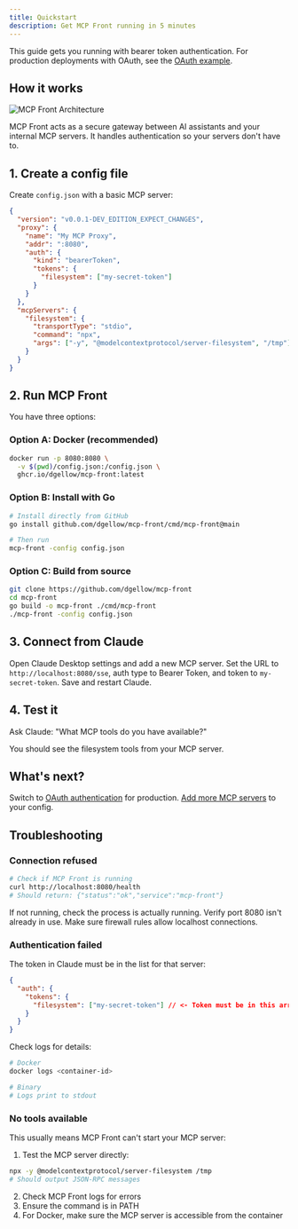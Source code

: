 ```yaml
---
title: Quickstart
description: Get MCP Front running in 5 minutes
---
```


This guide gets you running with bearer token authentication. For production deployments with OAuth, see the [OAuth example](/examples/oauth-google/).

## How it works

![MCP Front Architecture](/mcp-front/architecture.svg)

MCP Front acts as a secure gateway between AI assistants and your internal MCP servers. It handles authentication so your servers don't have to.

## 1. Create a config file

Create `config.json` with a basic MCP server:

```json
{
  "version": "v0.0.1-DEV_EDITION_EXPECT_CHANGES",
  "proxy": {
    "name": "My MCP Proxy",
    "addr": ":8080",
    "auth": {
      "kind": "bearerToken",
      "tokens": {
        "filesystem": ["my-secret-token"]
      }
    }
  },
  "mcpServers": {
    "filesystem": {
      "transportType": "stdio",
      "command": "npx",
      "args": ["-y", "@modelcontextprotocol/server-filesystem", "/tmp"]
    }
  }
}
```

## 2. Run MCP Front

You have three options:

### Option A: Docker (recommended)

```bash
docker run -p 8080:8080 \
  -v $(pwd)/config.json:/config.json \
  ghcr.io/dgellow/mcp-front:latest
```

### Option B: Install with Go

```bash
# Install directly from GitHub
go install github.com/dgellow/mcp-front/cmd/mcp-front@main

# Then run
mcp-front -config config.json
```

### Option C: Build from source

```bash
git clone https://github.com/dgellow/mcp-front
cd mcp-front
go build -o mcp-front ./cmd/mcp-front
./mcp-front -config config.json
```

## 3. Connect from Claude

Open Claude Desktop settings and add a new MCP server. Set the URL to `http://localhost:8080/sse`, auth type to Bearer Token, and token to `my-secret-token`. Save and restart Claude.

## 4. Test it

Ask Claude: "What MCP tools do you have available?"

You should see the filesystem tools from your MCP server.

## What's next?

Switch to [OAuth authentication](/examples/oauth-google/) for production. [Add more MCP servers](/configuration#mcp-servers) to your config.

## Troubleshooting

### Connection refused

```bash
# Check if MCP Front is running
curl http://localhost:8080/health
# Should return: {"status":"ok","service":"mcp-front"}
```

If not running, check the process is actually running. Verify port 8080 isn't already in use. Make sure firewall rules allow localhost connections.

### Authentication failed

The token in Claude must be in the list for that server:

```json
{
  "auth": {
    "tokens": {
      "filesystem": ["my-secret-token"] // <- Token must be in this array
    }
  }
}
```

Check logs for details:

```bash
# Docker
docker logs <container-id>

# Binary
# Logs print to stdout
```

### No tools available

This usually means MCP Front can't start your MCP server:

1. Test the MCP server directly:

```bash
npx -y @modelcontextprotocol/server-filesystem /tmp
# Should output JSON-RPC messages
```

2. Check MCP Front logs for errors
3. Ensure the command is in PATH
4. For Docker, make sure the MCP server is accessible from the container
